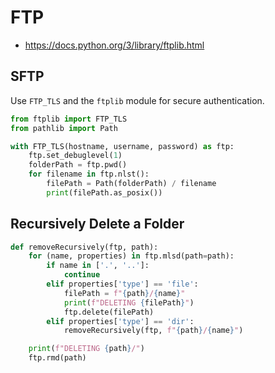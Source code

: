 # FTP

* https://docs.python.org/3/library/ftplib.html

## SFTP

Use `FTP_TLS` and the `ftplib` module for secure authentication.

```py
from ftplib import FTP_TLS
from pathlib import Path

with FTP_TLS(hostname, username, password) as ftp:
    ftp.set_debuglevel(1)
    folderPath = ftp.pwd()
    for filename in ftp.nlst():
        filePath = Path(folderPath) / filename
        print(filePath.as_posix())
```

## Recursively Delete a Folder
```py
def removeRecursively(ftp, path):
    for (name, properties) in ftp.mlsd(path=path):
        if name in ['.', '..']:
            continue
        elif properties['type'] == 'file':
            filePath = f"{path}/{name}"
            print(f"DELETING {filePath}")
            ftp.delete(filePath)
        elif properties['type'] == 'dir':
            removeRecursively(ftp, f"{path}/{name}")

    print(f"DELETING {path}/")
    ftp.rmd(path)
```
